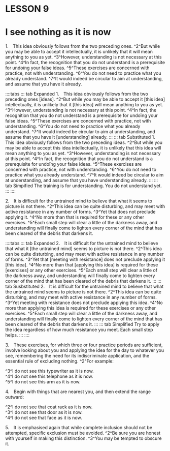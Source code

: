 # LESSON 9

# I see nothing as it is now

<a name=w-pi-9-1></a>1.&emsp;This idea obviously follows from the two preceding ones. ^2^But while you may be able to accept it intellectually, it is unlikely that it will mean anything to you as yet. ^3^However, understanding is not necessary at this point. ^4^In fact, the recognition that you do not understand is a prerequisite for undoïng your false ideas. ^5^These exercises are concerned with practice, not with understanding. ^6^You do not need to practice what you already understand. ^7^It would indeed be circular to aim at understanding, and assume that you have it already.

::::tabs
::: tab Expanded
1.&emsp;This idea obviously follows from the two preceding ones [ideas]. ^2^But while you may be able to accept it [this idea] intellectually, it is unlikely that it [this idea] will mean anything to you as yet. ^3^However, understanding is not necessary at this point. ^4^In fact, the recognition that you do not understand is a prerequisite for undoïng your false ideas. ^5^These exercises are concerned with practice, not with understanding. ^6^You do not need to practice what you already understand. ^7^It would indeed be circular to aim at understanding, and assume that you have it [understanding] already.
:::
::: tab Substituted
1.&emsp;This idea obviously follows from the two preceding ideas. ^2^But while you may be able to accept this idea intellectually, it is unlikely that this idea will mean anything to you as yet. ^3^However, understanding is not necessary at this point. ^4^In fact, the recognition that you do not understand is a prerequisite for undoïng your false ideas. ^5^These exercises are concerned with practice, not with understanding. ^6^You do not need to practice what you already understand. ^7^It would indeed be circular to aim at understanding, and assume that you have understanding already.
:::
::: tab Simpified
The training is for understanding. You do not understand yet. 
:::
::::


<a name=w-pi-9-2></a>2.&emsp;It is difficult for the untrained mind to believe that what it seems to picture is not there. ^2^This idea can be quite disturbing, and may meet with active resistance in any number of forms. ^3^Yet that does not preclude applying it. ^4^No more than that is required for these or any other exercises. ^5^Each small step will clear a little of the darkness away, and understanding will finally come to lighten every corner of the mind that has been cleared of the debris that darkens it.

::::tabs
::: tab Expanded
2.&emsp;It is difficult for the untrained mind to believe that what it [the untrained mind] seems to picture is not there. ^2^This idea can be quite disturbing, and may meet with active resistance in any number of forms. ^3^Yet that [meeting with resistance] does not preclude applying it [this idea]. ^4^No more than that [applying this idea] is required for these [exercises] or any other exercises. ^5^Each small step will clear a little of the darkness away, and understanding will finally come to lighten every corner of the mind that has been cleared of the debris that darkens it.
:::
::: tab Susbstituted
2.&emsp;It is difficult for the untrained mind to believe that what the untrained mind seems to picture is not there. ^2^This idea can be quite disturbing, and may meet with active resistance in any number of forms. ^3^Yet meeting with resistance does not preclude applying this idea. ^4^No more than applying this idea is required for these exercises or any other exercises. ^5^Each small step will clear a little of the darkness away, and understanding will finally come to lighten every corner of the mind that has been cleared of the debris that darkens it.
:::
::: tab Simplified
Try to apply the idea regardless of how much resistance you meet. Each small step helps.
:::
::::

<a name=w-pi-9-3></a>3.&emsp;These exercises, for which three or four practice periods are sufficient, involve looking about you and applying the idea for the day to whatever you see, remembering the need for its indiscriminate application, and the essential rule of excluding nothing. ^2^For example:

<div class="indented italic">

^3^I do not see this typewriter as it is now.  
^4^I do not see this telephone as it is now.  
^5^I do not see this arm as it is now.

</div>

<a name=w-pi-9-4></a>4.&emsp;Begin with things that are nearest you, and then extend the range outward:

<div class="indented italic">

^2^I do not see that coat rack as it is now.  
^3^I do not see that door as it is now.  
^4^I do not see that face as it is now.

</div>

<a name=w-pi-9-5></a>5.&emsp;It is emphasised again that while complete inclusion should not be attempted, specific exclusion must be avoided. ^2^Be sure you are honest with yourself in making this distinction. ^3^You may be tempted to obscure it.